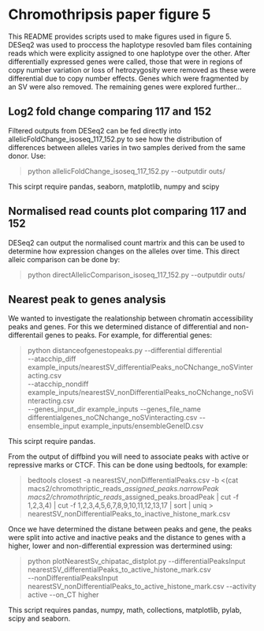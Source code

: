 # Chromothripsis paper figure 5

This README provides scripts used to make figures used in figure 5. DESeq2 was used to proccess the haplotype resovled bam files containing reads which were explicity assigned to one haplotype over the other. After differentially expressed genes were called, those that were in regions of copy number variation or loss of hetrozygosity were removed as these were differential due to copy number effects. Genes which were fragmented by an SV were also removed. The remaining genes were explored further...

## Log2 fold change comparing 117 and 152

Filtered outputs from DESeq2 can be fed directly into allelicFoldChange_isoseq_117_152.py to see how the distribution of differences between alleles varies in two samples derived from the same donor. Use:

> python allelicFoldChange_isoseq_117_152.py --outputdir outs/

This scirpt require pandas, seaborn, matplotlib, numpy and scipy

## Normalised read counts plot comparing 117 and 152

DESeq2 can output the normalised count martrix and this can be used to determine how expression changes on the alleles over time. This direct alleic comparison can be done by:

> python directAllelicComparison_isoseq_117_152.py  --outputdir outs/

## Nearest peak to genes analysis

We wanted to investigate the realationship between chromatin accessibility peaks and genes. For this we determined distance of differential and non-differentail genes to peaks. For example, for differential genes:

> python distanceofgenestopeaks.py  --differential differential \
> --atacchip_diff example_inputs/nearestSV_differentialPeaks_noCNchange_noSVinteracting.csv \
> --atacchip_nondiff example_inputs/nearestSV_nonDifferentialPeaks_noCNchange_noSVinteracting.csv \
> --genes_input_dir example_inputs --genes_file_name differentialgenes_noCNchange_noSVinteracting.csv 
> --ensemble_input example_inputs/ensembleGeneID.csv

This scirpt require pandas.

From the output of diffbind you will need to associate peaks with active or repressive marks or CTCF. This can be done using bedtools, for example:

> bedtools closest -a nearestSV_nonDifferentialPeaks.csv -b <(cat macs2/chromothriptic_reads_*_assigned_peaks.narrowPeak macs2/chromothriptic_reads_*_assigned_peaks.broadPeak | cut -f 1,2,3,4) | cut -f 1,2,3,4,5,6,7,8,9,10,11,12,13,17 | sort | uniq > nearestSV_nonDifferentialPeaks_to_inactive_histone_mark.csv



Once we have determined the distane between peaks and gene, the peaks were split into active and inactive peaks and the distance to genes with a higher, lower and non-differential expression was dertermined using:

> python plotNearestSv_chipatac_distplot.py  --differentialPeaksInput nearestSV_differentialPeaks_to_active_histone_mark.csv \
> --nonDifferentialPeaksInput nearestSV_nonDifferentialPeaks_to_active_histone_mark.csv --activity active --on_CT higher

This script requires pandas, numpy, math, collections, matplotlib, pylab, scipy and seaborn. 

